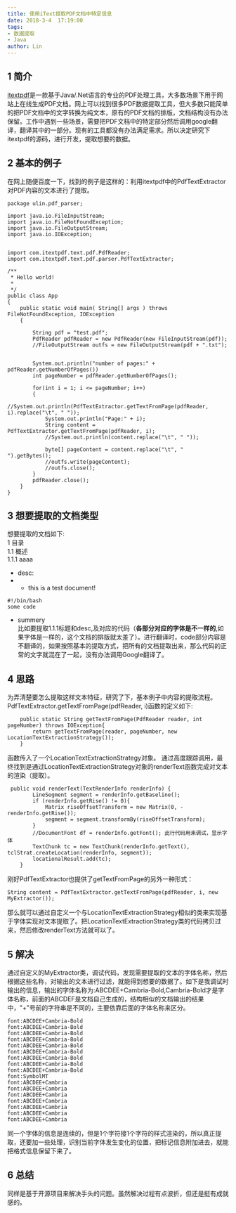 ```yaml
---
title: 使用iText提取PDF文档中特定信息
date: 2018-3-4  17:19:00
tags: 
- 数据提取
- Java
author: Lin
---
```

## 1 简介
[itextpdf](https://github.com/itext/itextpdf)是一款基于Java/.Net语言的专业的PDF处理工具，大多数场景下用于网站上在线生成PDF文档。网上可以找到很多PDF数据提取工具，但大多数只能简单的把PDF文档中的文字转换为纯文本，原有的PDF文档的排版，文档结构没有办法保留。工作中遇到一些场景，需要把PDF文档中的特定部分然后调用google翻译，翻译其中的一部分。现有的工具都没有办法满足需求。所以决定研究下itextpdf的源码，进行开发，提取想要的数据。

## 2 基本的例子
在网上随便百度一下，找到的例子是这样的：利用itextpdf中的PdfTextExtractor对PDF内容的文本进行了提取。
<!--more-->
```
package ulin.pdf_parser;

import java.io.FileInputStream;
import java.io.FileNotFoundException;
import java.io.FileOutputStream;
import java.io.IOException;


import com.itextpdf.text.pdf.PdfReader;
import com.itextpdf.text.pdf.parser.PdfTextExtractor;

/**
 * Hello world!
 *
 */
public class App 
{
    public static void main( String[] args ) throws FileNotFoundException, IOException
    {
        
    	String pdf = "test.pdf";
        PdfReader pdfReader = new PdfReader(new FileInputStream(pdf));
        //FileOutputStream outfs = new FileOutputStream(pdf + ".txt");
      
        
        System.out.println("number of pages:" + pdfReader.getNumberOfPages())
        int pageNumber = pdfReader.getNumberOfPages();

        for(int i = 1; i <= pageNumber; i++)
        {
        	//System.out.println(PdfTextExtractor.getTextFromPage(pdfReader, i).replace("\t", " "));
        	System.out.println("Page:" + i);
        	String content = PdfTextExtractor.getTextFromPage(pdfReader, i);
        	//System.out.println(content.replace("\t", " "));
        	
        	byte[] pageContent = content.replace("\t", " ").getBytes();
        	//outfs.write(pageContent);
        	//outfs.close();
        }
        pdfReader.close();
    }
}

```
## 3 想要提取的文档类型
想要提取的文档如下:  
1 目录  
1.1 概述  
1.1.1 aaaa  
* desc:
* * this is a test document!
```
#!/bin/bash 
some code
```
* summery  
比如要提取1.1.1标题和desc,及对应的代码（**各部分对应的字体是不一样的**,如果字体是一样的，这个文档的排版就太差了）。进行翻译时，code部分内容是不翻译的，如果按照基本的提取方式，把所有的文档提取出来，那么代码的正常的文字就混在了一起，没有办法调用Google翻译了。

## 4 思路
为弄清楚要怎么提取这样文本特征，研究了下，基本例子中内容的提取流程。
PdfTextExtractor.getTextFromPage(pdfReader, i)函数的定义如下:
```
    public static String getTextFromPage(PdfReader reader, int pageNumber) throws IOException{
        return getTextFromPage(reader, pageNumber, new LocationTextExtractionStrategy());
    }
```
函数传入了一个LocationTextExtractionStrategy对象。
通过高度跟踪调用，最终找到是通过LocationTextExtractionStrategy对象的renderText函数完成对文本的渲染（提取）。
```
 public void renderText(TextRenderInfo renderInfo) {
    	LineSegment segment = renderInfo.getBaseline();
    	if (renderInfo.getRise() != 0){ 
	    	Matrix riseOffsetTransform = new Matrix(0, -renderInfo.getRise());
	    	segment = segment.transformBy(riseOffsetTransform);
    	}
    	//DocumentFont df = renderInfo.getFont(); 此行代码用来调试，显示字体
        TextChunk tc = new TextChunk(renderInfo.getText(), tclStrat.createLocation(renderInfo, segment));
        locationalResult.add(tc);        
    }
```
刚好PdfTextExtractor也提供了getTextFromPage的另外一种形式：
```
String content = PdfTextExtractor.getTextFromPage(pdfReader, i, new MyExtractor());
```
那么就可以通过自定义一个与LocationTextExtractionStrategy相似的类来实现基于字体实现对文本提取了。把LocationTextExtractionStrategy类的代码拷贝过来，然后修改renderText方法就可以了。
## 5 解决
通过自定义的MyExtractor类，调试代码，发现需要提取的文本的字体名称，然后根据这些名称，对输出的文本进行过滤，就能得到想要的数据了。如下是我调试时输出的信息，输出的字体名称为:ABCDEE+Cambria-Bold,Cambria-Bold才是字体名称，前面的ABCDEF是文档自己生成的，结构相似的文档输出的结果中，"+"号前的字符串是不同的，主要依靠后面的字体名称来区分。
```
font:ABCDEE+Cambria-Bold
font:ABCDEE+Cambria-Bold
font:ABCDEE+Cambria-Bold
font:ABCDEE+Cambria-Bold
font:ABCDEE+Cambria-Bold
font:ABCDEE+Cambria-Bold
font:ABCDEE+Cambria-Bold
font:ABCDEE+Cambria-Bold
font:ABCDEE+Cambria-Bold
font:SymbolMT
font:ABCDEE+Cambria
font:ABCDEE+Cambria
font:ABCDEE+Cambria
font:ABCDEE+Cambria
font:ABCDEE+Cambria
font:ABCDEE+Cambria
font:ABCDEE+Cambria
```
同一个字体的信息是连续的，但是1个字符接1个字符的样式渲染的，所以真正提取，还要加一些处理，识别当前字体发生变化的位置，把标记信息附加进去，就能把格式信息保留下来了。
## 6 总结
同样是基于开源项目来解决手头的问题。虽然解决过程有点波折，但还是挺有成就感的。
